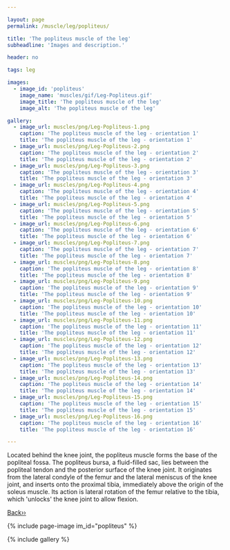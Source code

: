 ```yaml
---

layout: page
permalink: /muscle/leg/popliteus/

title: 'The popliteus muscle of the leg'
subheadline: 'Images and description.'

header: no

tags: leg

images:
  - image_id: 'popliteus'
    image_name: 'muscles/gif/Leg-Popliteus.gif'
    image_title: 'The popliteus muscle of the leg'
    image_alt: 'The popliteus muscle of the leg' 

gallery:
  - image_url: muscles/png/Leg-Popliteus-1.png
    caption: 'The popliteus muscle of the leg - orientation 1'
    title: 'The popliteus muscle of the leg - orientation 1'
  - image_url: muscles/png/Leg-Popliteus-2.png
    caption: 'The popliteus muscle of the leg - orientation 2'
    title: 'The popliteus muscle of the leg - orientation 2'
  - image_url: muscles/png/Leg-Popliteus-3.png
    caption: 'The popliteus muscle of the leg - orientation 3'
    title: 'The popliteus muscle of the leg - orientation 3'
  - image_url: muscles/png/Leg-Popliteus-4.png
    caption: 'The popliteus muscle of the leg - orientation 4'
    title: 'The popliteus muscle of the leg - orientation 4'
  - image_url: muscles/png/Leg-Popliteus-5.png
    caption: 'The popliteus muscle of the leg - orientation 5'
    title: 'The popliteus muscle of the leg - orientation 5'
  - image_url: muscles/png/Leg-Popliteus-6.png
    caption: 'The popliteus muscle of the leg - orientation 6'
    title: 'The popliteus muscle of the leg - orientation 6'
  - image_url: muscles/png/Leg-Popliteus-7.png
    caption: 'The popliteus muscle of the leg - orientation 7'
    title: 'The popliteus muscle of the leg - orientation 7'
  - image_url: muscles/png/Leg-Popliteus-8.png
    caption: 'The popliteus muscle of the leg - orientation 8'
    title: 'The popliteus muscle of the leg - orientation 8'
  - image_url: muscles/png/Leg-Popliteus-9.png
    caption: 'The popliteus muscle of the leg - orientation 9'
    title: 'The popliteus muscle of the leg - orientation 9'
  - image_url: muscles/png/Leg-Popliteus-10.png
    caption: 'The popliteus muscle of the leg - orientation 10'
    title: 'The popliteus muscle of the leg - orientation 10'
  - image_url: muscles/png/Leg-Popliteus-11.png
    caption: 'The popliteus muscle of the leg - orientation 11'
    title: 'The popliteus muscle of the leg - orientation 11'
  - image_url: muscles/png/Leg-Popliteus-12.png
    caption: 'The popliteus muscle of the leg - orientation 12'
    title: 'The popliteus muscle of the leg - orientation 12'
  - image_url: muscles/png/Leg-Popliteus-13.png
    caption: 'The popliteus muscle of the leg - orientation 13'
    title: 'The popliteus muscle of the leg - orientation 13'
  - image_url: muscles/png/Leg-Popliteus-14.png
    caption: 'The popliteus muscle of the leg - orientation 14'
    title: 'The popliteus muscle of the leg - orientation 14'
  - image_url: muscles/png/Leg-Popliteus-15.png
    caption: 'The popliteus muscle of the leg - orientation 15'
    title: 'The popliteus muscle of the leg - orientation 15'
  - image_url: muscles/png/Leg-Popliteus-16.png
    caption: 'The popliteus muscle of the leg - orientation 16'
    title: 'The popliteus muscle of the leg - orientation 16'

---
```


Located behind the knee joint, the popliteus muscle forms the base of the popliteal fossa. The popliteus bursa, a fluid-filled sac, lies between the popliteal tendon and the posterior surface of the knee joint. It originates from the lateral condyle of the femur and the lateral meniscus of the knee joint, and inserts onto the proximal tibia, immediately above the origin of the soleus muscle. Its action is lateral rotation of the femur relative to the tibia, which 'unlocks' the knee joint to allow flexion.

[Back››](/muscle/leg/)

{% include page-image im_id="popliteus" %}

{% include gallery %}
